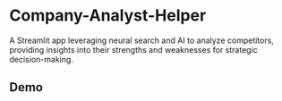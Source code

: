 # Company-Analyst-Helper
A Streamlit app leveraging neural search and AI to analyze competitors, providing insights into their strengths and weaknesses for strategic decision-making.

## Demo
